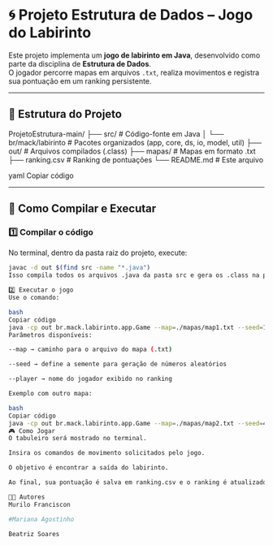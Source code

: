# 🌀 Projeto Estrutura de Dados – Jogo do Labirinto

Este projeto implementa um **jogo de labirinto em Java**, desenvolvido como parte da disciplina de **Estrutura de Dados**.  
O jogador percorre mapas em arquivos `.txt`, realiza movimentos e registra sua pontuação em um ranking persistente.

---

## 📂 Estrutura do Projeto

ProjetoEstrutura-main/
├── src/ # Código-fonte em Java
│ └── br/mack/labirinto # Pacotes organizados (app, core, ds, io, model, util)
├── out/ # Arquivos compilados (.class)
├── mapas/ # Mapas em formato .txt
├── ranking.csv # Ranking de pontuações
└── README.md # Este arquivo

yaml
Copiar código

---

## 🚀 Como Compilar e Executar

### 1️⃣ Compilar o código
No terminal, dentro da pasta raiz do projeto, execute:

```bash
javac -d out $(find src -name "*.java")
Isso compila todos os arquivos .java da pasta src e gera os .class na pasta out/.

2️⃣ Executar o jogo
Use o comando:

bash
Copiar código
java -cp out br.mack.labirinto.app.Game --map=./mapas/map1.txt --seed=123 --player=Jogador
Parâmetros disponíveis:

--map → caminho para o arquivo do mapa (.txt)

--seed → define a semente para geração de números aleatórios

--player → nome do jogador exibido no ranking

Exemplo com outro mapa:

bash
Copiar código
java -cp out br.mack.labirinto.app.Game --map=./mapas/map2.txt --seed=42 --player=Beatriz
🎮 Como Jogar
O tabuleiro será mostrado no terminal.

Insira os comandos de movimento solicitados pelo jogo.

O objetivo é encontrar a saída do labirinto.

Ao final, sua pontuação é salva em ranking.csv e o ranking é atualizado automaticamente.

👨‍💻 Autores
Murilo Franciscon

#Mariana Agostinho

Beatriz Soares
